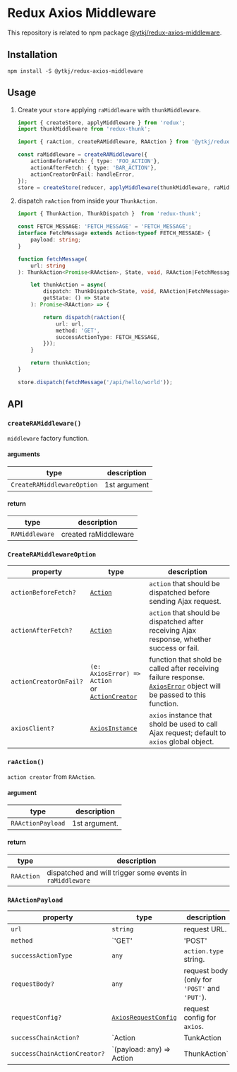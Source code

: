 # Redux Axios Middleware

This repository is related to npm package [@ytkj/redux-axios-middleware](https://www.npmjs.com/package/@ytkj/redux-axios-middleware).

## Installation

`npm install -S @ytkj/redux-axios-middleware`

## Usage

1. Create your `store` applying `raMiddleware` with `thunkMiddleware`.
    ```typescript
    import { createStore, applyMiddleware } from 'redux';
    import thunkMiddleware from 'redux-thunk';

    import { raAction, createRAMiddleware, RAAction } from '@ytkj/redux-axios-middleware';

    const raMiddleware = createRAMiddleware({
        actionBeforeFetch: { type: 'FOO_ACTION'},
        actionAfterFetch: { type: 'BAR_ACTION'},
        actionCreatorOnFail: handleError,
    });
    store = createStore(reducer, applyMiddleware(thunkMiddleware, raMiddleware));
    ```
2. dispatch `raAction` from inside your `ThunkAction`.
    ```typescript
    import { ThunkAction, ThunkDispatch }  from 'redux-thunk';

    const FETCH_MESSAGE: 'FETCH_MESSAGE' = 'FETCH_MESSAGE';
    interface FetchMessage extends Action<typeof FETCH_MESSAGE> {
        payload: string;
    }

    function fetchMessage(
        url: string
    ): ThunkAction<Promise<RAAction>, State, void, RAAction|FetchMessage> {

        let thunkAction = async(
            dispatch: ThunkDispatch<State, void, RAAction|FetchMessage>,
            getState: () => State
        ): Promise<RAAction> => {

            return dispatch(raAction({
                url: url,
                method: 'GET',
                successActionType: FETCH_MESSAGE,
            }));
        }

        return thunkAction;
    }

    store.dispatch(fetchMessage('/api/hello/world'));
    ```

## API

### `createRAMiddleware()`

`middleware` factory function.

#### arguments

|type|description|
|---|---|
|`CreateRAMiddlewareOption`|1st argument

#### return

|type|description|
|---|---|
|`RAMiddleware`|created raMiddleware|


### `CreateRAMiddlewareOption`

|property|type|description|
|---|---|---|
|`actionBeforeFetch?`|[`Action`](https://redux.js.org/basics/actions)|`action` that should be dispatched before sending Ajax request.|
|`actionAfterFetch?`|[`Action`](https://redux.js.org/basics/actions)|`action` that should be dispatched after receiving Ajax response, whether success or fail.|
|`actionCreatorOnFail?`|`(e: AxiosError) => Action`<br/>or</br>[`ActionCreator`](https://redux.js.org/basics/actions#action-creators)|function that shold be called after receiving failure response. [`AxiosError`](https://github.com/axios/axios/blob/master/index.d.ts#L79) object will be passed to this function.|
|`axiosClient?`|[`AxiosInstance`](https://github.com/axios/axios#axios-api)|`axios` instance that shold be used to call Ajax request; default to `axios` global object.|

### `raAction()`

`action creator` from `RAAction`.

#### argument

|type|description|
|---|---|
|`RAActionPayload`|1st argument.|

#### return

|type|description|
|---|---|
|`RAAction`|dispatched and will trigger some events in `raMiddleware`|

### `RAActionPayload`

|property|type|description|
|---|---|---|
|`url`|`string`|request URL.|
|`method`|`'GET'|'POST'|'PUT'`|requst HTTP method.|
|`successActionType`|`any`|`action.type` string.|
|`requestBody?`|`any`|request body (only for `'POST'` and `'PUT'`).|
|`requestConfig?`|[`AxiosRequestConfig`](https://github.com/axios/axios#request-config)|request config for `axios`.|
|`successChainAction?`|`Action|TunkAction|Action[]|ThunkAction[]`|`action` that shold be dispatced after receiving Ajax response only if succeed.|
|`successChainActionCreator?`|`(payload: any) => Action|ThunkAction`|`action creator` that shold be dispatched after receiving Ajax response only if succeed. response content(`res.data`) will be passed as argument.|


